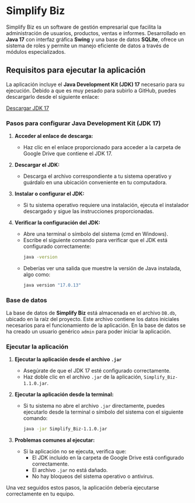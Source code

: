 # Simplify Biz

Simplify Biz es un software de gestión empresarial que facilita la administración de usuarios, productos, ventas e informes. Desarrollado en **Java 17** con interfaz gráfica **Swing** y una base de datos **SQLite**, ofrece un sistema de roles y permite un manejo eficiente de datos a través de módulos especializados.

## Requisitos para ejecutar la aplicación

La aplicación incluye el **Java Development Kit (JDK) 17** necesario para su ejecución. Debido a que es muy pesado para subirlo a GitHub, puedes descargarlo desde el siguiente enlace:

[Descargar JDK 17](https://drive.google.com/drive/folders/1CHVm_3HjK0IjaXTTfKMHW5suttgtCoCs?usp=drive_link)

### Pasos para configurar Java Development Kit (JDK 17)

1. **Acceder al enlace de descarga:**
   - Haz clic en el enlace proporcionado para acceder a la carpeta de Google Drive que contiene el JDK 17.

2. **Descargar el JDK:**
   - Descarga el archivo correspondiente a tu sistema operativo y guárdalo en una ubicación conveniente en tu computadora.

3. **Instalar o configurar el JDK:**
   - Si tu sistema operativo requiere una instalación, ejecuta el instalador descargado y sigue las instrucciones proporcionadas.

4. **Verificar la configuración del JDK:**
   - Abre una terminal o símbolo del sistema (cmd en Windows).
   - Escribe el siguiente comando para verificar que el JDK está configurado correctamente:
     ```bash
     java -version
     ```
   - Deberías ver una salida que muestre la versión de Java instalada, algo como:
     ```bash
     java version "17.0.13"
     ```

### Base de datos

La base de datos de **Simplify Biz** está almacenada en el archivo `DB.db`, ubicado en la raíz del proyecto. Este archivo contiene los datos iniciales necesarios para el funcionamiento de la aplicación. En la base de datos se ha creado un usuario genérico `admin` para poder iniciar la aplicación.

### Ejecutar la aplicación

1. **Ejecutar la aplicación desde el archivo `.jar`**
   - Asegúrate de que el JDK 17 esté configurado correctamente.
   - Haz doble clic en el archivo `.jar` de la aplicación, `Simplify_Biz-1.1.0.jar`.

2. **Ejecutar la aplicación desde la terminal:**
   - Si tu sistema no abre el archivo `.jar` directamente, puedes ejecutarlo desde la terminal o símbolo del sistema con el siguiente comando:
     ```bash
     java -jar Simplify_Biz-1.1.0.jar
     ```

3. **Problemas comunes al ejecutar:**
   - Si la aplicación no se ejecuta, verifica que:
     - El JDK incluido en la carpeta de Google Drive está configurado correctamente.
     - El archivo `.jar` no está dañado.
     - No hay bloqueos del sistema operativo o antivirus.

Una vez seguidos estos pasos, la aplicación debería ejecutarse correctamente en tu equipo.
